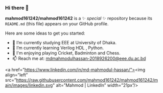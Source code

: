 ### Hi there 👋

**mahmod161242/mahmod161242** is a ✨ _special_ ✨ repository because its `README.md` (this file) appears on your GitHub profile.

Here are some ideas to get you started:

- 🔭 I’m currently studying EEE at University of Dhaka.
- 🌱 I’m currently learning Verilog HDL , Python.
- 🌱 I'm enjoying playing Cricket, Badminton and Chess.
- 📫 Reach me at: mdmahmodulhassan-2018926200@eee.du.ac.bd

<a href=”https://www.linkedin.com/in/md-mahmodul-hassan/"><img align=”left” src=”https://raw.githubusercontent.com/mahmod161242/mahmod161242/main/images/linkedin.svg" alt=”Mahmod | LinkedIn” width=”21px”/></a>

